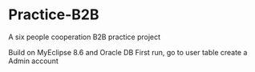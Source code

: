 Practice-B2B
============

A six people cooperation B2B practice project

Build on MyEclipse 8.6 and Oracle DB
First run, go to user table create a Admin account